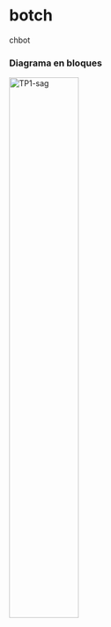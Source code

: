 # botch
chbot

### Diagrama en bloques
  <img src="https://i.ibb.co/4ZwRzrX8/TP1-sag.png" alt="TP1-sag" border="0" width="50%"/>
